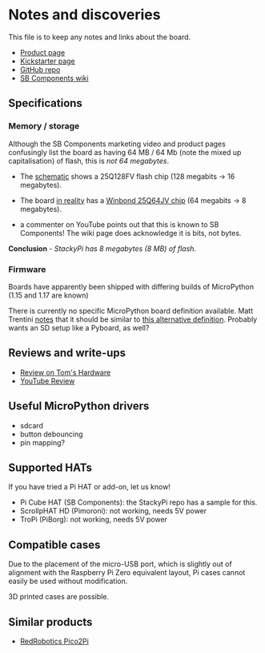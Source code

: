 # Notes and discoveries

This file is to keep any notes and links about the board.

- [Product page](https://shop.sb-components.co.uk/products/stackypi?_pos=1&_sid=7ecd982d7&_ss=r)
- [Kickstarter page](https://www.kickstarter.com/projects/1415622428/pico-zero-rp2040-pico-based-board-on-pi-zero-form-factor)
- [GitHub repo](https://github.com/sbcshop/StackyPi)
- [SB Components wiki](https://learn.sb-components.co.uk/StackyPi)

## Specifications

### Memory / storage

Although the SB Components marketing video and product pages confusingly list the board as having 64 MB / 64 Mb (note the mixed up capitalisation) of flash, this is *not 64 megabytes*.

- The [schematic](https://cdn.shopify.com/s/files/1/1217/2104/files/StackyPi-Schematic-File.pdf?v=1649228172) shows a 25Q128FV flash chip (128 megabits -> 16 megabytes).
- The board [in reality](images/flash.jpeg) has a [Winbond 25Q64JV chip](https://www.winbond.com/hq/product/code-storage-flash-memory/serial-nor-flash/?__locale=en&partNo=W25Q64JV) (64 megabits -> 8 megabytes).

- a commenter on YouTube points out that this is known to SB Components! The wiki page does acknowledge it is bits, not bytes.

**Conclusion** - *StackyPi has 8 megabytes (8 MB) of flash*.

### Firmware

Boards have apparently been shipped with differing builds of MicroPython (1.15 and 1.17 are known)

There is currently no specific MicroPython board definition available. Matt Trentini [notes](https://twitter.com/matt_trentini/status/1517484553530580992) that it should be similar to [this alternative definition](https://github.com/micropython/micropython/pull/8505). Probably wants an SD setup like a Pyboard, as well?

## Reviews and write-ups

- [Review on Tom's Hardware](https://www.tomshardware.com/reviews/sb-components-stackypi)
- [YouTube Review](https://www.youtube.com/watch?v=6nFzbBchgRI)

## Useful MicroPython drivers

- sdcard
- button debouncing
- pin mapping?

## Supported HATs

If you have tried a Pi HAT or add-on, let us know!

- Pi Cube HAT (SB Components): the StackyPi repo has a sample for this.
- ScrollpHAT HD (Pimoroni): not working, needs 5V power
- TroPi (PiBorg): not working, needs 5V power

## Compatible cases

Due to the placement of the micro-USB port, which is slightly out of alignment with the Raspberry Pi Zero equivalent layout, Pi cases cannot easily be used without modification.

3D printed cases are possible.

## Similar products

- [RedRobotics Pico2Pi](https://www.tindie.com/products/redrobotics/pico-2-pi-adapter-board/)

